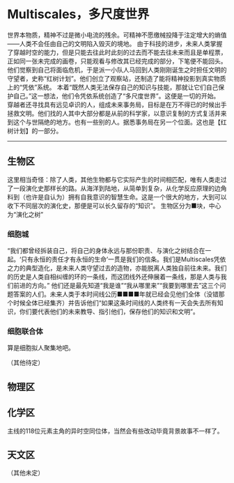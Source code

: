 # Multiscales，多尺度世界

世界本物质，精神不过是微小电流的残余。可精神不愿缴械投降于注定增大的熵值——人类不会任由自己的文明陷入毁灭的境地。
由于科技的进步，未来人类掌握了穿越时空的能力，但是只能去往此时此刻的过去而不能去往未来而且是单程票，正如同一张未完成的画卷，只能观看与修改其已经完成的部分，下笔便不能回头。他们觉察到自己将面临危机，于是派一小队人马回到人类刚刚诞生之时担任文明的守望者，史称“红树计划”。他们创立了观察站，还制造了能将精神投影到真实物质上的“凭依”系统。
本着“既然人类无法保存自己的知识与技能，那就让它们自己保护自己。”这一想法，他们令凭依系统创造了“多尺度世界”。这便是一切的开始。
穿越者还寻找具有远见卓识的人，组成未来事务局，目标是在万不得已的时候出手拯救文明。他们找的人其中大部分都是从前的科学家，以意识复制的方式复活并来到这个与世隔绝的地方。也有一些别的人。据悉事务局在另一个位面。这也是【红树计划】的一部分。

***

## 生物区
这里相当奇怪：除了人类，其他生物都与它实际产生的时间相匹配，唯有人类走过了一段演化史那样长的路。从海洋到陆地，从简单到复杂，从化学反应原理的边角料到（也许是自认为）拥有自我意识的智慧生命。这是一个很大的地方，大到可以收下不同层次的演化史，那便是可以长久留存的“知识”。
生物区分为■块，中心为“演化之树”

### 细胞城
“我们都曾经拆装自己，将自己的身体永远与那份职责、与演化之树结合在一起。‘只有永恒的责任才有永恒的生命’一贯是我们的信条。我们是Multiscales凭依之力的典型造化，是未来人类守望过去的造物，亦能脱离人类独自前往未来。我们的历史是人类自相纠缠的环的一条线，而这团线外还伸展着一条线，那是人类与我们前进的方向。”
他们还是最先知道“我是谁”“我从哪里来”“我要到哪里去”这三个问题答案的人们。未来人类于本时间线公历■■■■年就已经会见他们全体（没错那个时候全体已经集齐）并告诉他们“如果这条时间线的人类终有一天会失去所有知识，你们要代表他们的未来教导、指引他们，保存他们的知识和文明”。

### 细胞联合体
算是细胞拟人聚集地吧。

（其他待定）

## 物理区

## 化学区
主线的118位元素主角的异时空同位体，当然会有些改动毕竟背景故事不一样了。

## 天文区

（其他未定）


